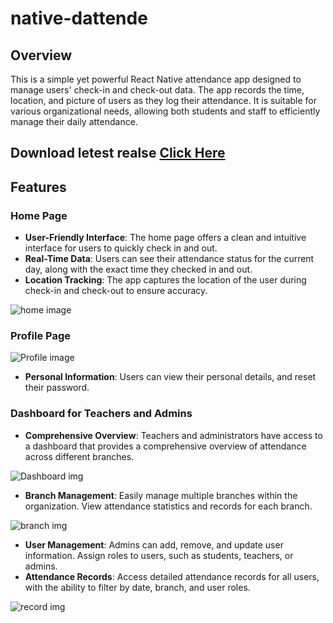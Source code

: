 # native-dattende

## Overview

This is a simple yet powerful React Native attendance app designed to manage users' check-in and check-out data. The app records the time, location, and picture of users as they log their attendance. It is suitable for various organizational needs, allowing both students and staff to efficiently manage their daily attendance.

## Download letest realse [Click Here](https://github.com/nikxso/native-dattende/releases)
## Features

### Home Page

-   **User-Friendly Interface**: The home page offers a clean and intuitive interface for users to quickly check in and out.
-   **Real-Time Data**: Users can see their attendance status for the current day, along with the exact time they checked in and out.
-   **Location Tracking**: The app captures the location of the user during check-in and check-out to ensure accuracy.
    
  ![home image](https://media.discordapp.net/attachments/867761741801586698/1250812967327371404/Screenshot_20240613-193006.png?ex=666c4dda&is=666afc5a&hm=a0f8f31b54a12c7c5d0c9a7c7ced35625db48837512ebf6083d1ad50438abd28&=&format=webp&quality=lossless&width=322&height=671)

### Profile Page

  ![Profile image](https://media.discordapp.net/attachments/867761741801586698/1250812967730020453/Screenshot_20240613-193032.png?ex=666c4dda&is=666afc5a&hm=830ee6c86956d7dc44a2668add9768234f8efaae1d70faeec3e61ada9ed5e1ed&=&format=webp&quality=lossless&width=321&height=670)

-   **Personal Information**: Users can view their personal details, and reset their password.

### Dashboard for Teachers and Admins

-   **Comprehensive Overview**: Teachers and administrators have access to a dashboard that provides a comprehensive overview of attendance across different branches.
  
  ![Dashboard img](https://media.discordapp.net/attachments/867761741801586698/1250812968082477236/Screenshot_20240613-193047.png?ex=666c4dda&is=666afc5a&hm=be9c16d62317872820d6f5714d5e3f057fef617f315af3452a4d3b97aac1bdc2&=&format=webp&quality=lossless&width=323&height=671)
  
-   **Branch Management**: Easily manage multiple branches within the organization. View attendance statistics and records for each branch.
   
   ![branch img](https://media.discordapp.net/attachments/867761741801586698/1250812968950693980/Screenshot_20240613-193328.png?ex=666c4dda&is=666afc5a&hm=04df0ad07d2baaf487ad35c8104766262d38f30fbb6e4204a1b1499d568e95f4&=&format=webp&quality=lossless&width=322&height=671)
  
-   **User Management**: Admins can add, remove, and update user information. Assign roles to users, such as students, teachers, or admins.
-   **Attendance Records**: Access detailed attendance records for all users, with the ability to filter by date, branch, and user roles.

![record img](https://media.discordapp.net/attachments/867761741801586698/1250812968493645954/Screenshot_20240613-193246.png?ex=666c4dda&is=666afc5a&hm=6a87f889737ccbddc6ad187dbc8759f46de29ebef13d833bd32cd6cb86d6769e&=&format=webp&quality=lossless&width=322&height=671)
